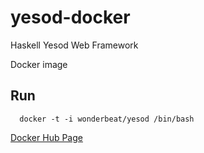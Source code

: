 yesod-docker
============

Haskell Yesod Web Framework

Docker image

## Run
```
  docker -t -i wonderbeat/yesod /bin/bash
```

[Docker Hub Page](https://registry.hub.docker.com/u/wonderbeat/yesod/builds_history/53281/)
